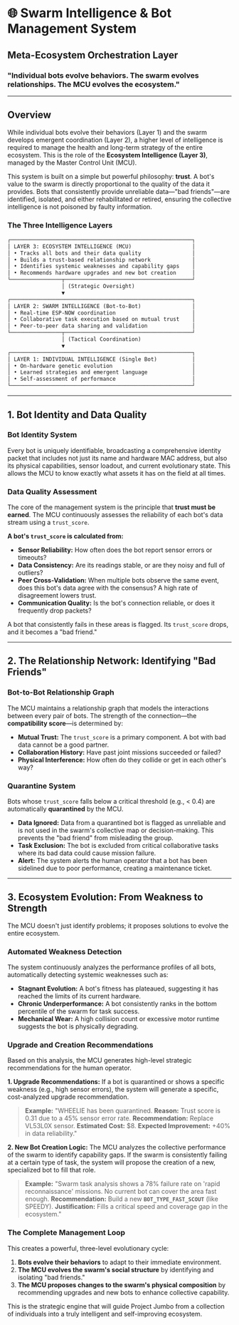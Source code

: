 # 🌐 Swarm Intelligence & Bot Management System

## Meta-Ecosystem Orchestration Layer

### "Individual bots evolve behaviors. The swarm evolves relationships. The MCU evolves the ecosystem."

-----

## Overview

While individual bots evolve their behaviors (Layer 1) and the swarm develops emergent coordination (Layer 2), a higher level of intelligence is required to manage the health and long-term strategy of the entire ecosystem. This is the role of the **Ecosystem Intelligence (Layer 3)**, managed by the Master Control Unit (MCU).

This system is built on a simple but powerful philosophy: **trust**. A bot's value to the swarm is directly proportional to the quality of the data it provides. Bots that consistently provide unreliable data—"bad friends"—are identified, isolated, and either rehabilitated or retired, ensuring the collective intelligence is not poisoned by faulty information.

### The Three Intelligence Layers

```txt
┌─────────────────────────────────────────────────────────┐
│ LAYER 3: ECOSYSTEM INTELLIGENCE (MCU)                   │
│ • Tracks all bots and their data quality                │
│ • Builds a trust-based relationship network             │
│ • Identifies systemic weaknesses and capability gaps    │
│ • Recommends hardware upgrades and new bot creation     │
└────────────────┬────────────────────────────────────────┘
                 │ (Strategic Oversight)
                 ▼
┌─────────────────────────────────────────────────────────┐
│ LAYER 2: SWARM INTELLIGENCE (Bot-to-Bot)                │
│ • Real-time ESP-NOW coordination                        │
│ • Collaborative task execution based on mutual trust    │
│ • Peer-to-peer data sharing and validation              │
└────────────────┬────────────────────────────────────────┘
                 │ (Tactical Coordination)
                 ▼
┌─────────────────────────────────────────────────────────┐
│ LAYER 1: INDIVIDUAL INTELLIGENCE (Single Bot)           │
│ • On-hardware genetic evolution                         │
│ • Learned strategies and emergent language              │
│ • Self-assessment of performance                        │
└─────────────────────────────────────────────────────────┘
```

-----

## 1\. Bot Identity and Data Quality

### Bot Identity System

Every bot is uniquely identifiable, broadcasting a comprehensive identity packet that includes not just its name and hardware MAC address, but also its physical capabilities, sensor loadout, and current evolutionary state. This allows the MCU to know exactly what assets it has on the field at all times.

### Data Quality Assessment

The core of the management system is the principle that **trust must be earned**. The MCU continuously assesses the reliability of each bot's data stream using a `trust_score`.

**A bot's `trust_score` is calculated from:**

* **Sensor Reliability:** How often does the bot report sensor errors or timeouts?
* **Data Consistency:** Are its readings stable, or are they noisy and full of outliers?
* **Peer Cross-Validation:** When multiple bots observe the same event, does this bot's data agree with the consensus? A high rate of disagreement lowers trust.
* **Communication Quality:** Is the bot's connection reliable, or does it frequently drop packets?

A bot that consistently fails in these areas is flagged. Its `trust_score` drops, and it becomes a "bad friend."

-----

## 2\. The Relationship Network: Identifying "Bad Friends"

### Bot-to-Bot Relationship Graph

The MCU maintains a relationship graph that models the interactions between every pair of bots. The strength of the connection—the **compatibility score**—is determined by:

* **Mutual Trust:** The `trust_score` is a primary component. A bot with bad data cannot be a good partner.
* **Collaboration History:** Have past joint missions succeeded or failed?
* **Physical Interference:** How often do they collide or get in each other's way?

### Quarantine System

Bots whose `trust_score` falls below a critical threshold (e.g., \< 0.4) are automatically **quarantined** by the MCU.

* **Data Ignored:** Data from a quarantined bot is flagged as unreliable and is not used in the swarm's collective map or decision-making. This prevents the "bad friend" from misleading the group.
* **Task Exclusion:** The bot is excluded from critical collaborative tasks where its bad data could cause mission failure.
* **Alert:** The system alerts the human operator that a bot has been sidelined due to poor performance, creating a maintenance ticket.

-----

## 3\. Ecosystem Evolution: From Weakness to Strength

The MCU doesn't just identify problems; it proposes solutions to evolve the entire ecosystem.

### Automated Weakness Detection

The system continuously analyzes the performance profiles of all bots, automatically detecting systemic weaknesses such as:

* **Stagnant Evolution:** A bot's fitness has plateaued, suggesting it has reached the limits of its current hardware.
* **Chronic Underperformance:** A bot consistently ranks in the bottom percentile of the swarm for task success.
* **Mechanical Wear:** A high collision count or excessive motor runtime suggests the bot is physically degrading.

### Upgrade and Creation Recommendations

Based on this analysis, the MCU generates high-level strategic recommendations for the human operator.

**1. Upgrade Recommendations:**
If a bot is quarantined or shows a specific weakness (e.g., high sensor errors), the system will generate a specific, cost-analyzed upgrade recommendation.

> **Example:** "WHEELIE has been quarantined. **Reason:** Trust score is 0.31 due to a 45% sensor error rate. **Recommendation:** Replace VL53L0X sensor. **Estimated Cost:** $8. **Expected Improvement:** +40% in data reliability."

**2. New Bot Creation Logic:**
The MCU analyzes the collective performance of the swarm to identify capability gaps. If the swarm is consistently failing at a certain type of task, the system will propose the creation of a new, specialized bot to fill that role.

> **Example:** "Swarm task analysis shows a 78% failure rate on 'rapid reconnaissance' missions. No current bot can cover the area fast enough. **Recommendation:** Build a new **`BOT_TYPE_FAST_SCOUT`** (like SPEEDY). **Justification:** Fills a critical speed and coverage gap in the ecosystem."

### The Complete Management Loop

This creates a powerful, three-level evolutionary cycle:

1. **Bots evolve their behaviors** to adapt to their immediate environment.
2. **The MCU evolves the swarm's social structure** by identifying and isolating "bad friends."
3. **The MCU proposes changes to the swarm's physical composition** by recommending upgrades and new bots to enhance collective capability.

This is the strategic engine that will guide Project Jumbo from a collection of individuals into a truly intelligent and self-improving ecosystem.
